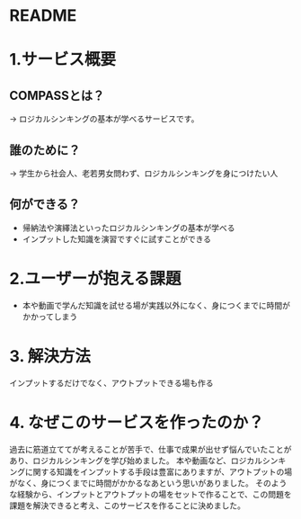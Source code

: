 # README
# 1.サービス概要
## COMPASSとは？
→ ロジカルシンキングの基本が学べるサービスです。

## 誰のために？
→ 学生から社会人、老若男女問わず、ロジカルシンキングを身につけたい人

## 何ができる？
- 帰納法や演繹法といったロジカルシンキングの基本が学べる
- インプットした知識を演習ですぐに試すことができる

# 2.ユーザーが抱える課題

- 本や動画で学んだ知識を試せる場が実践以外になく、身につくまでに時間がかかってしまう

# 3. 解決方法

インプットするだけでなく、アウトプットできる場も作る

# 4. なぜこのサービスを作ったのか？

過去に筋道立ててが考えることが苦手で、仕事で成果が出せず悩んでいたことがあり、ロジカルシンキングを学び始めました。
本や動画など、ロジカルシンキングに関する知識をインプットする手段は豊富にありますが、アウトプットの場がなく、身につくまでに時間がかかるなあという思いがありました。
そのような経験から、インプットとアウトプットの場をセットで作ることで、この問題を課題を解決できると考え、このサービスを作ることに決めました。
